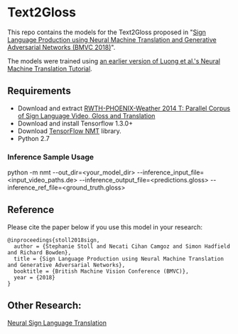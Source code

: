 # Text2Gloss

This repo contains the models for the Text2Gloss proposed in "[Sign Language Production using Neural Machine Translation and Generative Adversarial Networks (BMVC 2018)](http://www.cihancamgoz.com/pub/stoll2018bmvc.pdf)".

The models were trained using [an earlier version of Luong et al.'s Neural Machine Translation Tutorial](https://github.com/tensorflow/nmt/tree/tf-1.2). 

## Requirements
* Download and extract [RWTH-PHOENIX-Weather 2014 T: Parallel Corpus of Sign Language Video, Gloss and Translation](https://www-i6.informatik.rwth-aachen.de/~koller/RWTH-PHOENIX-2014-T/)
* Download and install Tensorflow 1.3.0+ 
* Download [TensorFlow NMT](https://github.com/tensorflow/nmt/tree/tf-1.2) library.
* Python 2.7

### Inference Sample Usage

python -m nmt --out_dir=<your_model_dir> --inference_input_file=<input_video_paths.de> --inference_output_file=<predictions.gloss> --inference_ref_file=<ground_truth.gloss>


## Reference

Please cite the paper below if you use this model in your research:

    @inproceedings{stoll2018sign,
      author = {Stephanie Stoll and Necati Cihan Camgoz and Simon Hadfield and Richard Bowden},
      title = {Sign Language Production using Neural Machine Translation and Generative Adversarial Networks},
      booktitle = {British Machine Vision Conference (BMVC)},
      year = {2018}
    }

## Other Research:

[Neural Sign Language Translation](https://github.com/neccam/nslt)
